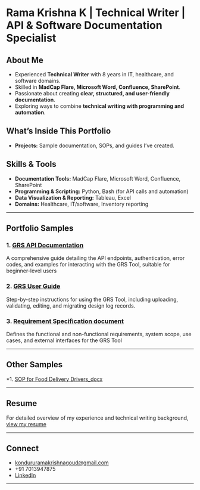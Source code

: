 # Rama Krishna K | Technical Writer | API & Software Documentation Specialist
## About Me

- Experienced **Technical Writer** with 8 years in IT, healthcare, and software domains.  
- Skilled in **MadCap Flare, Microsoft Word, Confluence, SharePoint**.  
- Passionate about creating **clear, structured, and user-friendly documentation**.  
- Exploring ways to combine **technical writing with programming and automation**.

## What’s Inside This Portfolio
- **Projects:** Sample documentation, SOPs, and guides I’ve created.  

## Skills & Tools
- **Documentation Tools:** MadCap Flare, Microsoft Word, Confluence, SharePoint  
- **Programming & Scripting:** Python, Bash (for API calls and automation)  
- **Data Visualization & Reporting:** Tableau, Excel  
- **Domains:** Healthcare, IT/software, Inventory reporting

---

##   Portfolio Samples

### 1. [GRS API Documentation](./GRS_API_Documentation.md)
A comprehensive guide detailing the API endpoints, authentication, error codes, and examples for interacting with the GRS Tool, suitable for beginner-level users

### 2. [GRS User Guide](./GRS_User_Guide.md)
Step-by-step instructions for using the GRS Tool, including uploading, validating, editing, and migrating design log records.

### 3. [Requirement Specification document](./Requirement_Specification_Document_GRS.md)
Defines the functional and non-functional requirements, system scope, use cases, and external interfaces for the GRS Tool

---
##   Other Samples
*1. [SOP for Food Delivery Drivers_docx](./SOP_for_Food_Delivery_Drivers_docx)

---
##   Resume

For detailed overview of my experience and technical writing background, [view my resume](Rama_Krishna_Technical_Writer_Resume.md)

---

## Connect

-   kondururamakrishnagoud@gmail.com
-   +91 7013947875
-   [LinkedIn](https://www.linkedin.com/in/rkgoud)

---

